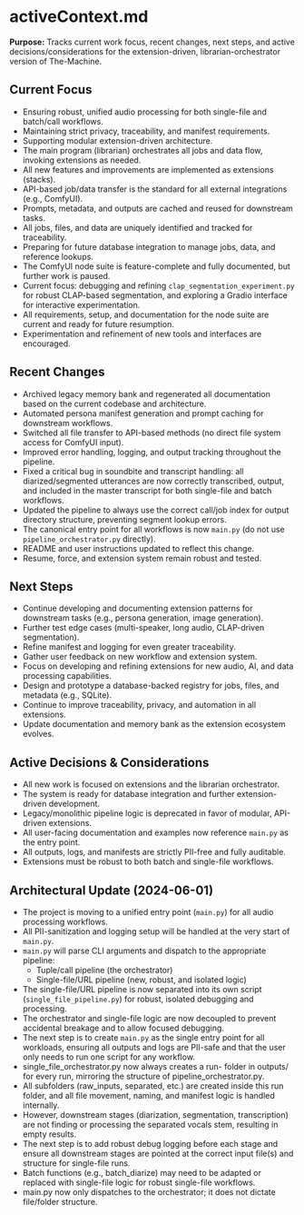 # activeContext.md

**Purpose:**
Tracks current work focus, recent changes, next steps, and active decisions/considerations for the extension-driven, librarian-orchestrator version of The-Machine.

## Current Focus

- Ensuring robust, unified audio processing for both single-file and batch/call workflows.
- Maintaining strict privacy, traceability, and manifest requirements.
- Supporting modular extension-driven architecture.
- The main program (librarian) orchestrates all jobs and data flow, invoking extensions as needed.
- All new features and improvements are implemented as extensions (stacks).
- API-based job/data transfer is the standard for all external integrations (e.g., ComfyUI).
- Prompts, metadata, and outputs are cached and reused for downstream tasks.
- All jobs, files, and data are uniquely identified and tracked for traceability.
- Preparing for future database integration to manage jobs, data, and reference lookups.
- The ComfyUI node suite is feature-complete and fully documented, but further work is paused.
- Current focus: debugging and refining `clap_segmentation_experiment.py` for robust CLAP-based segmentation, and exploring a Gradio interface for interactive experimentation.
- All requirements, setup, and documentation for the node suite are current and ready for future resumption.
- Experimentation and refinement of new tools and interfaces are encouraged.

## Recent Changes

- Archived legacy memory bank and regenerated all documentation based on the current codebase and architecture.
- Automated persona manifest generation and prompt caching for downstream workflows.
- Switched all file transfer to API-based methods (no direct file system access for ComfyUI input).
- Improved error handling, logging, and output tracking throughout the pipeline.
- Fixed a critical bug in soundbite and transcript handling: all diarized/segmented utterances are now correctly transcribed, output, and included in the master transcript for both single-file and batch workflows.
- Updated the pipeline to always use the correct call/job index for output directory structure, preventing segment lookup errors.
- The canonical entry point for all workflows is now `main.py` (do not use `pipeline_orchestrator.py` directly).
- README and user instructions updated to reflect this change.
- Resume, force, and extension system remain robust and tested.

## Next Steps

- Continue developing and documenting extension patterns for downstream tasks (e.g., persona generation, image generation).
- Further test edge cases (multi-speaker, long audio, CLAP-driven segmentation).
- Refine manifest and logging for even greater traceability.
- Gather user feedback on new workflow and extension system.
- Focus on developing and refining extensions for new audio, AI, and data processing capabilities.
- Design and prototype a database-backed registry for jobs, files, and metadata (e.g., SQLite).
- Continue to improve traceability, privacy, and automation in all extensions.
- Update documentation and memory bank as the extension ecosystem evolves.

## Active Decisions & Considerations

- All new work is focused on extensions and the librarian orchestrator.
- The system is ready for database integration and further extension-driven development.
- Legacy/monolithic pipeline logic is deprecated in favor of modular, API-driven extensions.
- All user-facing documentation and examples now reference `main.py` as the entry point.
- All outputs, logs, and manifests are strictly PII-free and fully auditable.
- Extensions must be robust to both batch and single-file workflows.

## Architectural Update (2024-06-01)

- The project is moving to a unified entry point (`main.py`) for all audio processing workflows.
- All PII-sanitization and logging setup will be handled at the very start of `main.py`.
- `main.py` will parse CLI arguments and dispatch to the appropriate pipeline:
  - Tuple/call pipeline (the orchestrator)
  - Single-file/URL pipeline (new, robust, and isolated logic)
- The single-file/URL pipeline is now separated into its own script (`single_file_pipeline.py`) for robust, isolated debugging and processing.
- The orchestrator and single-file logic are now decoupled to prevent accidental breakage and to allow focused debugging.
- The next step is to create `main.py` as the single entry point for all workloads, ensuring all outputs and logs are PII-safe and that the user only needs to run one script for any workflow.
- single_file_orchestrator.py now always creates a run-<timestamp> folder in outputs/ for every run, mirroring the structure of pipeline_orchestrator.py.
- All subfolders (raw_inputs, separated, etc.) are created inside this run folder, and all file movement, naming, and manifest logic is handled internally.
- However, downstream stages (diarization, segmentation, transcription) are not finding or processing the separated vocals stem, resulting in empty results.
- The next step is to add robust debug logging before each stage and ensure all downstream stages are pointed at the correct input file(s) and structure for single-file runs.
- Batch functions (e.g., batch_diarize) may need to be adapted or replaced with single-file logic for robust single-file workflows.
- main.py now only dispatches to the orchestrator; it does not dictate file/folder structure. 